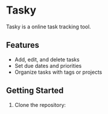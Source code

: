 # Tasky

Tasky is a online task tracking tool.

## Features

- Add, edit, and delete tasks
- Set due dates and priorities
- Organize tasks with tags or projects

## Getting Started

1. Clone the repository:
